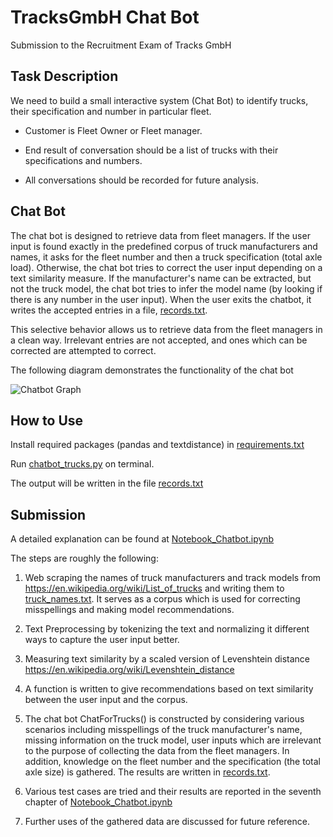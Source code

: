 # TracksGmbH Chat Bot
Submission to the Recruitment Exam of Tracks GmbH

## Task Description
We need to build a small interactive system (Chat Bot) to identify trucks, their specification and number in particular fleet.

* Customer is Fleet Owner or Fleet manager.

* End result of conversation should be a list of trucks with their specifications and numbers.

* All conversations should be recorded for future analysis.


## Chat Bot
The chat bot is designed to retrieve data from fleet managers. If the user input is found exactly in the predefined corpus of truck manufacturers and names, it asks for the fleet number and then a truck specification (total axle load). Otherwise, the chat bot tries to correct the user input depending on a text similarity measure. If the manufacturer's name can be extracted, but not the truck model, the chat bot tries to infer the model name (by looking if there is any number in the user input). When the user exits the chatbot, it writes the accepted entries in a file, [records.txt](https://github.com/Batuhanipekci/TracksGmbH_Chatbot/blob/master/records.txt).

This selective behavior allows us to retrieve data from the fleet managers in a clean way. Irrelevant entries are not accepted, and ones which can be corrected are attempted to correct.

The following diagram demonstrates the functionality of the chat bot

![Chatbot Graph](https://github.com/Batuhanipekci/TracksGmbH_Chatbot/blob/master/chatbot_graph.png)
## How to Use

Install required packages (pandas and textdistance) in [requirements.txt](https://github.com/Batuhanipekci/TracksGmbH_Chatbot/blob/master/requirements.txt)

Run [chatbot_trucks.py](https://github.com/Batuhanipekci/TracksGmbH_Chatbot/blob/master/chatbot_trucks.py) on terminal.

The output will be written in the file [records.txt](https://github.com/Batuhanipekci/TracksGmbH_Chatbot/blob/master/records.txt)

## Submission
A detailed explanation can be found at [Notebook_Chatbot.ipynb](https://github.com/Batuhanipekci/TracksGmbH_Chatbot/blob/master/Notebook_Chatbot.ipynb)

The steps are roughly the following:

1. Web scraping the names of truck manufacturers and track models from https://en.wikipedia.org/wiki/List_of_trucks and writing them to [truck_names.txt](https://github.com/Batuhanipekci/TracksGmbH_Chatbot/blob/master/truck_names.txt). It serves as a corpus which is used for correcting misspellings and making model recommendations.

2. Text Preprocessing by tokenizing the text and normalizing it different ways to capture the user input better.

3. Measuring text similarity by a scaled version of Levenshtein distance https://en.wikipedia.org/wiki/Levenshtein_distance

4. A function is written to give recommendations based on text similarity between the user input and the corpus.

5. The chat bot ChatForTrucks() is constructed by considering various scenarios including misspellings of the truck manufacturer's name, missing information on the truck model, user inputs which are irrelevant to the purpose of collecting the data from the fleet managers. In addition, knowledge on the fleet number and the specification (the total axle size) is gathered. The results are written in [records.txt](https://github.com/Batuhanipekci/TracksGmbH_Chatbot/blob/master/records.txt).

6. Various test cases are tried and their results are reported in the seventh chapter of [Notebook_Chatbot.ipynb](https://github.com/Batuhanipekci/TracksGmbH_Chatbot/blob/master/Notebook_Chatbot.ipynb)

7. Further uses of the gathered data are discussed for future reference.

